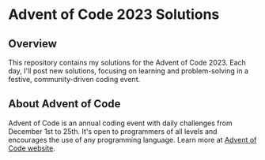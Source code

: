 # Advent of Code 2023 Solutions

## Overview
This repository contains my solutions for the Advent of Code 2023. Each day, I'll post new solutions, focusing on learning and problem-solving in a festive, community-driven coding event.

## About Advent of Code
Advent of Code is an annual coding event with daily challenges from December 1st to 25th. It's open to programmers of all levels and encourages the use of any programming language. Learn more at [Advent of Code website](https://adventofcode.com/).
